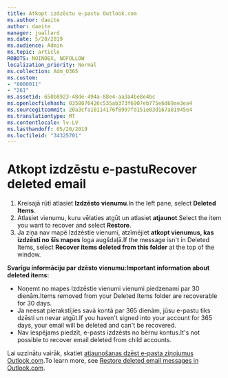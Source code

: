 ```yaml
---
title: Atkopt izdzēstu e-pastu Outlook.com
ms.author: daeite
author: daeite
manager: joallard
ms.date: 5/20/2019
ms.audience: Admin
ms.topic: article
ROBOTS: NOINDEX, NOFOLLOW
localization_priority: Normal
ms.collection: Adm_O365
ms.custom:
- "8000011"
- "261"
ms.assetid: 650b8923-48de-494a-88e4-aa3a4be8e4bc
ms.openlocfilehash: 0358076426c535ab373f6907eb775e6d69ae3ea4
ms.sourcegitcommit: 20a3cfa10114176f8997fd151e83d167a81945e4
ms.translationtype: MT
ms.contentlocale: lv-LV
ms.lasthandoff: 05/20/2019
ms.locfileid: "34325701"
---
```

# <a name="recover-deleted-email"></a><span data-ttu-id="05d0e-102">Atkopt izdzēstu e-pastu</span><span class="sxs-lookup"><span data-stu-id="05d0e-102">Recover deleted email</span></span>

1. <span data-ttu-id="05d0e-103">Kreisajā rūtī atlasiet **Izdzēsto vienumu**.</span><span class="sxs-lookup"><span data-stu-id="05d0e-103">In the left pane, select **Deleted Items**.</span></span>
2. <span data-ttu-id="05d0e-104">Atlasiet vienumu, kuru vēlaties atgūt un atlasiet **atjaunot**.</span><span class="sxs-lookup"><span data-stu-id="05d0e-104">Select the item you want to recover and select **Restore**.</span></span>
3. <span data-ttu-id="05d0e-105">Ja ziņa nav mapē Izdzēstie vienumi, atzīmējiet **atkopt vienumus, kas izdzēsti no šīs mapes** loga augšdaļā.</span><span class="sxs-lookup"><span data-stu-id="05d0e-105">If the message isn't in Deleted Items, select **Recover items deleted from this folder** at the top of the window.</span></span>

 <span data-ttu-id="05d0e-106">**Svarīgu informāciju par dzēsto vienumu:**</span><span class="sxs-lookup"><span data-stu-id="05d0e-106">**Important information about deleted items:**</span></span>
  
- <span data-ttu-id="05d0e-107">Noņemt no mapes Izdzēstie vienumi vienumi piedzenami par 30 dienām.</span><span class="sxs-lookup"><span data-stu-id="05d0e-107">Items removed from your Deleted Items folder are recoverable for 30 days.</span></span>
- <span data-ttu-id="05d0e-108">Ja neesat pierakstījies savā kontā par 365 dienām, jūsu e-pastu tiks dzēsti un nevar atgūt.</span><span class="sxs-lookup"><span data-stu-id="05d0e-108">If you haven't signed into your account for 365 days, your email will be deleted and can't be recovered.</span></span>
- <span data-ttu-id="05d0e-109">Nav iespējams piedzīt, e-pasts izdzēsts no bērnu kontus.</span><span class="sxs-lookup"><span data-stu-id="05d0e-109">It's not possible to recover email deleted from child accounts.</span></span>

<span data-ttu-id="05d0e-110">Lai uzzinātu vairāk, skatiet [atjaunošanas dzēst e-pasta ziņojumus Outlook.com](https://go.microsoft.com/fwlink/p/?linkid=873117).</span><span class="sxs-lookup"><span data-stu-id="05d0e-110">To learn more, see [Restore deleted email messages in Outlook.com](https://go.microsoft.com/fwlink/p/?linkid=873117).</span></span>